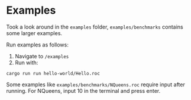 
# Examples

Took a look around in the `examples` folder, `examples/benchmarks` contains some larger examples.

Run examples as follows:
1. Navigate to `/examples`
2. Run with:
```
cargo run run hello-world/Hello.roc
```
Some examples like `examples/benchmarks/NQueens.roc` require input after running.
For NQueens, input 10 in the terminal and press enter.